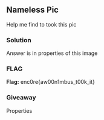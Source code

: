 ## Nameless Pic
Help me find to took this pic
### Solution

Answer is in properties of this image

### FLAG
**Flag:** enc0re{aw00n1mbus_t00k_it}

### Giveaway
Properties